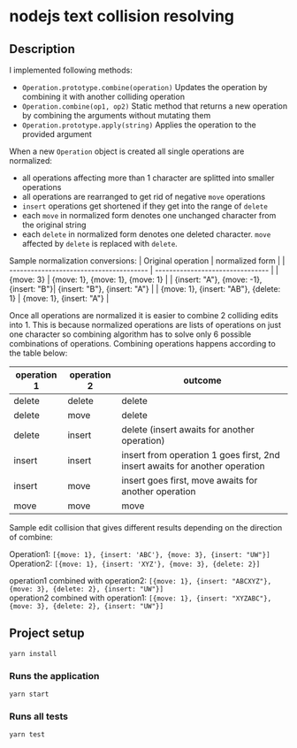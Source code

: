 # nodejs text collision resolving

## Description

I implemented following methods:
- `Operation.prototype.combine(operation)` Updates the operation by combining it with another colliding operation
- `Operation.combine(op1, op2)` Static method that returns a new operation by combining the arguments without mutating them
- `Operation.prototype.apply(string)` Applies the operation to the provided argument

When a new `Operation` object is created all single operations are normalized:
- all operations affecting more than 1 character are splitted into smaller operations
- all operations are rearranged to get rid of negative `move` operations
- `insert` operations get shortened if they get into the range of `delete`
- each `move` in normalized form denotes one unchanged character from the original string
- each `delete` in normalized form denotes one deleted character. `move` affected by `delete` is replaced with `delete`.

Sample normalization conversions:
| Original operation                      | normalized form                  |
| --------------------------------------- | -------------------------------- |
| {move: 3}                               | {move: 1}, {move: 1}, {move: 1}  |
| {insert: "A"}, {move: -1}, {insert: "B"}| {insert: "B"}, {insert: "A"}     |
| {move: 1}, {insert: "AB"}, {delete: 1}  | {move: 1}, {insert: "A"}         |

Once all operations are normalized it is easier to combine 2 colliding edits into 1. This is because normalized operations are lists of operations on just one character so combining algorithm has to solve only 6 possible combinations of operations. Combining operations happens according to the table below:

| operation 1| operation 2| outcome                                                                           |
| ---------- | ---------- | --------------------------------------------------------------------------------- |
| delete     | delete     | delete                                                                            |
| delete     | move       | delete                                                                            |
| delete     | insert     | delete (insert awaits for another operation)                                      |
| insert     | insert     | insert from operation 1 goes first, 2nd insert awaits for another operation       |
| insert     | move       | insert goes first, move awaits for another operation                              |
| move       | move       | move                                                                              |

Sample edit collision that gives different results depending on the direction of combine:  

Operation1: ```[{move: 1}, {insert: 'ABC'}, {move: 3}, {insert: "UW"}]```  
Operation2: ```[{move: 1}, {insert: 'XYZ'}, {move: 3}, {delete: 2}]```  

operation1 combined with operation2: ```[{move: 1}, {insert: "ABCXYZ"}, {move: 3}, {delete: 2}, {insert: "UW"}]```  
operation2 combined with operation1: ```[{move: 1}, {insert: "XYZABC"}, {move: 3}, {delete: 2}, {insert: "UW"}]```  
## Project setup
```
yarn install
```

### Runs the application
```
yarn start
```

### Runs all tests
```
yarn test
```